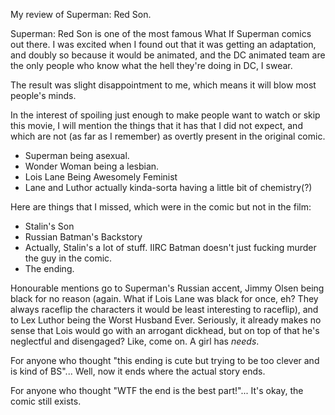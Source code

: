 My review of Superman: Red Son.

Superman: Red Son is one of the most famous What If Superman comics out there. I was excited when I found out that it was getting an adaptation, and doubly so because it would be animated, and the DC animated team are the only people who know what the hell they're doing in DC, I swear.

The result was slight disappointment to me, which means it will blow most people's minds.

In the interest of spoiling just enough to make people want to watch or skip this movie, I will mention the things that it has that I did not expect, and which are not (as far as I remember) as overtly present in the original comic.

* Superman being asexual.
* Wonder Woman being a lesbian.
* Lois Lane Being Awesomely Feminist  
* Lane and Luthor actually kinda-sorta having a little bit of chemistry(?)

Here are things that I missed, which were in the comic but not in the film:

* Stalin's Son
* Russian Batman's Backstory
* Actually, Stalin's a lot of stuff. IIRC Batman doesn't just fucking murder the guy in the comic.
* The ending.

Honourable mentions go to Superman's Russian accent, Jimmy Olsen being black for no reason (again. What if Lois Lane was black for once, eh? They always raceflip the characters it would be least interesting to raceflip), and to Lex Luthor being the Worst Husband Ever. Seriously, it already makes no sense that Lois would go with an arrogant dickhead, but on top of that he's neglectful and disengaged? Like, come on. A girl has *needs*.

For anyone who thought "this ending is cute but trying to be too clever and is kind of BS"... Well, now it ends where the actual story ends.

For anyone who thought "WTF the end is the best part!"... It's okay, the comic still exists.
